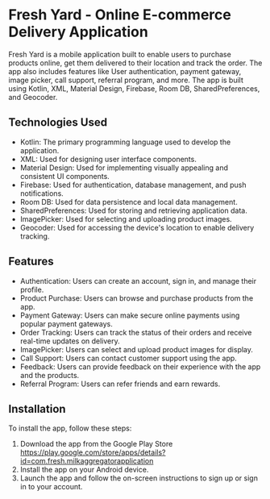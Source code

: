 # Fresh Yard - Online E-commerce Delivery Application

Fresh Yard is a mobile application built to enable users to purchase products online, get them delivered to their location and track the order. The app also includes features like User authentication, payment gateway, image picker, call support, referral program, and more. The app is built using Kotlin, XML, Material Design, Firebase, Room DB, SharedPreferences, and Geocoder.

## Technologies Used

* Kotlin: The primary programming language used to develop the application.
* XML: Used for designing user interface components.
* Material Design: Used for implementing visually appealing and consistent UI components.
* Firebase: Used for authentication, database management, and push notifications.
* Room DB: Used for data persistence and local data management.
* SharedPreferences: Used for storing and retrieving application data.
* ImagePicker: Used for selecting and uploading product images.
* Geocoder: Used for accessing the device's location to enable delivery tracking.


## Features

* Authentication: Users can create an account, sign in, and manage their profile.
* Product Purchase: Users can browse and purchase products from the app.
* Payment Gateway: Users can make secure online payments using popular payment gateways.
* Order Tracking: Users can track the status of their orders and receive real-time updates on delivery.
* ImagePicker: Users can select and upload product images for display.
* Call Support: Users can contact customer support using the app.
* Feedback: Users can provide feedback on their experience with the app and the products.
* Referral Program: Users can refer friends and earn rewards.

## Installation

To install the app, follow these steps:

1. Download the app from the Google Play Store https://play.google.com/store/apps/details?id=com.fresh.milkaggregatorapplication
2. Install the app on your Android device.
3. Launch the app and follow the on-screen instructions to sign up or sign in to your account.
